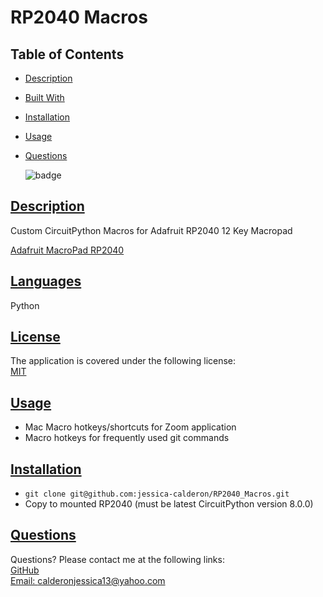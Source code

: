 # RP2040 Macros
## Table of Contents
* [Description](#description)
* [Built With](#languages)
* [Installation](#installation)
* [Usage](#usage)
* [Questions](#questions)

    ![badge](https://img.shields.io/badge/license-MIT-blue)

## [Description](#table-of-contents)
Custom CircuitPython Macros for Adafruit RP2040 12 Key Macropad

[Adafruit MacroPad RP2040](https://cdn-learn.adafruit.com/downloads/pdf/adafruit-macropad-rp2040.pdf)

## [Languages](#table-of-contents)
Python
## [License](#table-of-contents)
The application is covered under the following license: <br>
    [MIT](https://choosealicense.com/licenses/MIT)
## [Usage](#table-of-contents)
* Mac Macro hotkeys/shortcuts for Zoom application 
* Macro hotkeys for frequently used git commands

## [Installation](#table-of-contents)
* `git clone git@github.com:jessica-calderon/RP2040_Macros.git` 
* Copy to mounted RP2040 (must be latest CircuitPython version 8.0.0)

## [Questions](#table-of-contents)
Questions? Please contact me at the following links: <br>
[GitHub](https://github.com/jessica-calderon) <br>
[Email: calderonjessica13@yahoo.com](mailto:calderonjessica13@yahoo.com)
